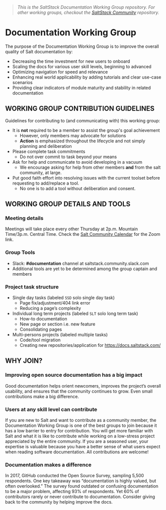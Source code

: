 > _This is the SaltStack Documentation Working Group repository. For other working groups,_
> _checkout the [SaltStack Community](https://github.com/saltstack/community) repository._

# Documentation Working Group
The purpose of the Documentation Working Group is to improve the overall quality of Salt documentation by:
- Decreasing the time investment for new users to onboard
- Scaling the docs for various user skill levels, beginning to advanced
- Optimizing navigation for speed and relevance
- Enhancing real world applicability by adding tutorials and clear use-case scenarios
- Providing clear indicators of module maturity and stability in related documentation

## WORKING GROUP CONTRIBUTION GUIDELINES
Guidelines for contributing to (and communicating with) this working group:
- It is **not** required to be a member to assist the group's goal achievement
  - However, only members may advocate for solutions
  - **Action** is emphasized throughout the lifecycle and not simply planning and deliberation
- Please complete task commitments
  - Do not over commit to task beyond your means
- Ask for help and communicate to avoid developing in a vacuum
  - We encourage asking for help from other members **and** from the salt community, at large.
- Put good faith effort into resolving issues with the current toolset before requesting to add/replace a tool.
  - No one is to add a tool without deliberation and consent.

## WORKING GROUP DETAILS AND TOOLS
### Meeting details
Meetings will take place every other Thursday at 2p.m. Mountain Time/3p.m. Central Time.
Check the [Salt Community Calendar](https://outlook.office365.com/owa/calendar/105f69bacd4541baa849529aed37eb2d@vmware.com/434ec2155b2b4cce90144c87f0dd03d56626754050155294962/calendar.html) for the Zoom link.

### Group Tools
- Slack: **#documentation** channel at saltstack.community.slack.com
- Additional tools are yet to be determined among the group captain and members

### Project task structure
- Single day tasks (labeled `SSD` solo single day task)
  - Page fix/adjustment/404 link error
  - Reducing a page’s complexity
- Individual long term projects (labeled `SLT` solo long term task)
  - How-to documentation
  - New page or section i.e. new feature
  - Consolidating pages
- Multi-persons projects (labeled multiple tasks)
  - Code/tool migration
  - Creating new repositories/application for https://docs.saltstack.com/

## WHY JOIN?
### Improving open source documentation has a big impact
Good documentation helps orient newcomers, improves the project’s overall usability, and ensures that the community continues to grow. Even small contributions make a big difference.

### Users at any skill level can contribute
If you are new to Salt and want to contribute as a community member, the Documentation Working Group is one of the best groups to join because it has a low barrier to entry for contribution. You will get more familiar with Salt and what it is like to contribute while working on a low-stress project appreciated by the entire community.
If you are a seasoned user, your expertise is valuable because you have a better sense of what users expect when reading software documentation. All contributions are welcome!

### Documentation makes a difference
In 2017, GitHub conducted the Open Source Survey, sampling 5,500 respondents. One key takeaway was “documentation is highly valued, but often overlooked.” The survey found outdated or confusing documentation to be a major problem, affecting 93% of respondents. Yet 60% of contributors rarely or never contribute to documentation. Consider giving back to the community by helping improve the docs.
